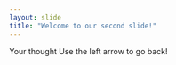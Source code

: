 ```yaml
---
layout: slide
title: "Welcome to our second slide!"
---
```

Your thought
Use the left arrow to go back!

